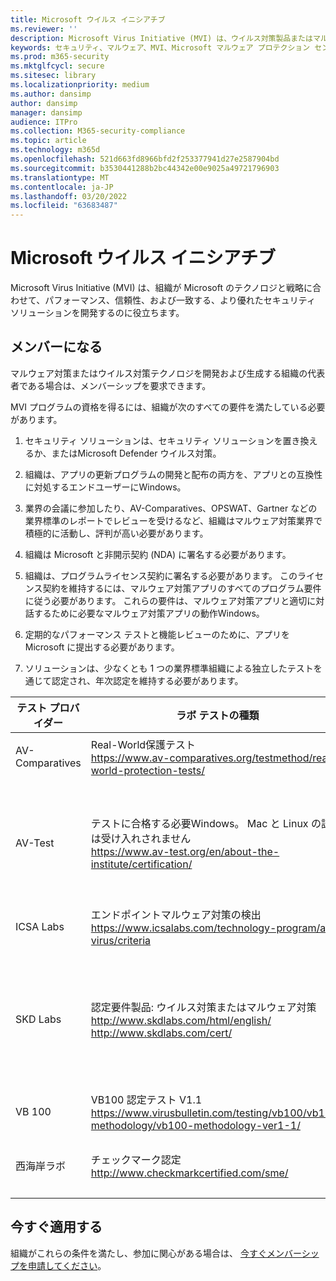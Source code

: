 ```yaml
---
title: Microsoft ウイルス イニシアチブ
ms.reviewer: ''
description: Microsoft Virus Initiative (MVI) は、ウイルス対策製品またはマルウェア対策製品をマイクロソフトと統合し、Windows利用統計情報を共有する組織を支援します。
keywords: セキュリティ、マルウェア、MVI、Microsoft マルウェア プロテクション センター、MMPC、アライアンス、WDSI
ms.prod: m365-security
ms.mktglfcycl: secure
ms.sitesec: library
ms.localizationpriority: medium
ms.author: dansimp
author: dansimp
manager: dansimp
audience: ITPro
ms.collection: M365-security-compliance
ms.topic: article
ms.technology: m365d
ms.openlocfilehash: 521d663fd8966bfd2f253377941d27e2587904bd
ms.sourcegitcommit: b3530441288b2bc44342e00e9025a49721796903
ms.translationtype: MT
ms.contentlocale: ja-JP
ms.lasthandoff: 03/20/2022
ms.locfileid: "63683487"
---
```

# <a name="microsoft-virus-initiative"></a>Microsoft ウイルス イニシアチブ

Microsoft Virus Initiative (MVI) は、組織が Microsoft のテクノロジと戦略に合わせて、パフォーマンス、信頼性、および一致する、より優れたセキュリティ ソリューションを開発するのに役立ちます。

## <a name="become-a-member"></a>メンバーになる

マルウェア対策またはウイルス対策テクノロジを開発および生成する組織の代表者である場合は、メンバーシップを要求できます。 

MVI プログラムの資格を得るには、組織が次のすべての要件を満たしている必要があります。

1)  セキュリティ ソリューションは、セキュリティ ソリューションを置き換えるか、またはMicrosoft Defender ウイルス対策。

2)  組織は、アプリの更新プログラムの開発と配布の両方を、アプリとの互換性に対処するエンドユーザーにWindows。

3)  業界の会議に参加したり、AV-Comparatives、OPSWAT、Gartner などの業界標準のレポートでレビューを受けるなど、組織はマルウェア対策業界で積極的に活動し、評判が高い必要があります。

4)  組織は Microsoft と非開示契約 (NDA) に署名する必要があります。

5)  組織は、プログラムライセンス契約に署名する必要があります。 このライセンス契約を維持するには、マルウェア対策アプリのすべてのプログラム要件に従う必要があります。 これらの要件は、マルウェア対策アプリと適切に対話するために必要なマルウェア対策アプリの動作Windows。

6)  定期的なパフォーマンス テストと機能レビューのために、アプリを Microsoft に提出する必要があります。

7)  ソリューションは、少なくとも 1 つの業界標準組織による独立したテストを通じて認定され、年次認定を維持する必要があります。

テスト プロバイダー | ラボ テストの種類 | 最小レベル/スコア
------------- |---------------|----------------------
AV-Comparatives | Real-World保護テスト </br> https://www.av-comparatives.org/testmethod/real-world-protection-tests/ |AV 比較からの "承認済み" 評価
AV-Test | テストに合格する必要Windows。 Mac と Linux の認定は受け入れされません </br> https://www.av-test.org/en/about-the-institute/certification/ | "AV-TEST 認定" (ホーム ユーザー向け) または "AV-TEST 承認済み" を達成する (企業ユーザー向け)
ICSA Labs | エンドポイントマルウェア対策の検出 </br> https://www.icsalabs.com/technology-program/anti-virus/criteria |PASS/Certified
SKD Labs | 認定要件製品: ウイルス対策またはマルウェア対策 </br> http://www.skdlabs.com/html/english/ </br> http://www.skdlabs.com/cert/ |SKD Labs Star Check Certification Requirements Pass >= 98.5% オンデマンド、オン アクセス、および合計検出テスト 
VB 100 |    VB100 認定テスト V1.1 </br> https://www.virusbulletin.com/testing/vb100/vb100-methodology/vb100-methodology-ver1-1/ | VB100 認定
西海岸ラボ |   チェックマーク認定 </br> http://www.checkmarkcertified.com/sme/  | "A" 製品のセキュリティパフォーマンスに関する評価

## <a name="apply-now"></a>今すぐ適用する

組織がこれらの条件を満たし、参加に関心がある場合は、 [今すぐメンバーシップを申請してください](https://forms.office.com/Pages/ResponsePage.aspx?id=v4j5cvGGr0GRqy180BHbRxusDUkejalGp0OAgRTWC7BUQVRYUEVMNlFZUjFaUDY2T1U1UDVVU1NKVi4u)。

